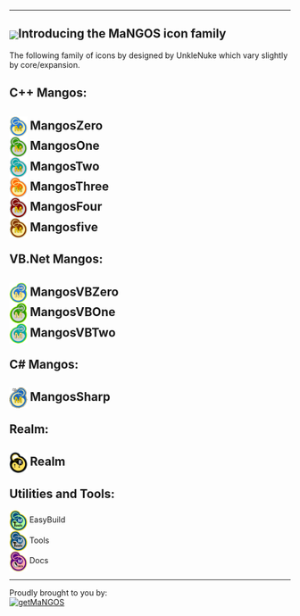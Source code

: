 ----
[<img src="https://www.getmangos.eu/!assets_mangos/currentlogo.gif" width="96" valign="middle"/>](http://getmangos.eu)Introducing the MaNGOS icon family
----

The following family of icons by designed by UnkleNuke which vary slightly by core/expansion.

C++ Mangos:<br>
----

[<img src="images/Mangos0.png" width="32" valign="middle"/>](http://getmangos.eu) MangosZero<br>
[<img src="images/Mangos1.png" width="32" valign="middle"/>](http://getmangos.eu) MangosOne<br>
[<img src="images/Mangos2.png" width="32" valign="middle"/>](http://getmangos.eu) MangosTwo<br>
[<img src="images/Mangos3.png" width="32" valign="middle"/>](http://getmangos.eu) MangosThree<br>
[<img src="images/Mangos4.png" width="32" valign="middle"/>](http://getmangos.eu) MangosFour<br>
[<img src="images/Mangos5.png" width="32" valign="middle"/>](http://getmangos.eu) Mangosfive<br>
<br>
VB.Net Mangos:<br>
----
[<img src="images/MangosVB0.png" width="32" valign="middle"/>](http://getmangos.eu) MangosVBZero<br>
[<img src="images/MangosVB1.png" width="32" valign="middle"/>](http://getmangos.eu) MangosVBOne<br>
[<img src="images/MangosVB2.png" width="32" valign="middle"/>](http://getmangos.eu) MangosVBTwo<br>
<br>
C# Mangos:<br>
----
[<img src="images/MangosSharp0.png" width="32" valign="middle"/>](http://getmangos.eu) MangosSharp<br>
<br>
Realm:<br>
----
[<img src="images/Realm.png" width="32" valign="middle"/>](http://getmangos.eu) Realm<br>
<br>
Utilities and Tools:<br>
----
[<img src="images/MangosEasyBuild.png" width="32" valign="middle"/>](http://getmangos.eu) EasyBuild<br>
[<img src="images/MangosTools.png" width="32" valign="middle"/>](http://getmangos.eu) Tools<br>
[<img src="images/Mangosdocs.png" width="32" valign="middle"/>](http://getmangos.eu) Docs<br>

---
Proudly brought to you by:
<br>
[![getMaNGOS](https://www.getmangos.eu/!assets_mangos/logo.png)](http://getmangos.eu)

